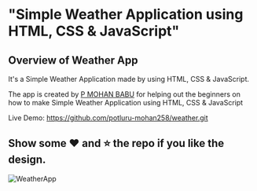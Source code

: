 # "Simple Weather Application using HTML, CSS &amp; JavaScript"

## Overview of Weather App

It's a  Simple Weather Application made by using HTML, CSS &amp; JavaScript.

The app is created by [P MOHAN BABU](https://www.linkedin.com/in/p-mohan-babu-82b558280/) for helping out the beginners on how to make Simple Weather Application using HTML, CSS &amp; JavaScript

Live Demo:  https://github.com/potluru-mohan258/weather.git

## Show some :heart: and :star: the repo if you like the design.

![WeatherApp](https://user-images.githubusercontent.com/42378118/99897986-fd02dc00-2cc3-11eb-9cac-f5b577bfef40.png)

